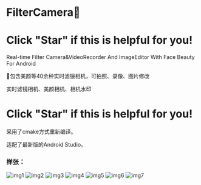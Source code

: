 # FilterCamera🌹
# Click "Star" if this is helpful for you!

Real-time Filter Camera&VideoRecorder And ImageEditor With Face Beauty For Android

🌸包含美颜等40余种实时滤镜相机，可拍照、录像、图片修改

实时滤镜相机、美颜相机、相机水印
# Click "Star" if this is helpful for you!

采用了cmake方式重新编译。

适配了最新版的Android Studio。

### 样张：

![img1](Screenshot_1.png)
![img2](Screenshot_2.png)
![img3](Screenshot_3.png)
![img4](Screenshot_4.png)
![img5](img1.jpg)
![img6](img2.jpg)
![img7](img3.jpg)